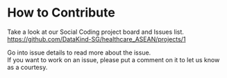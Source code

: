 # How to Contribute
Take a look at our Social Coding project board and Issues list.  
https://github.com/DataKind-SG/healthcare_ASEAN/projects/1

Go into issue details to read more about the issue.  
If you want to work on an issue, please put a comment on it to let us know as a courtesy.  